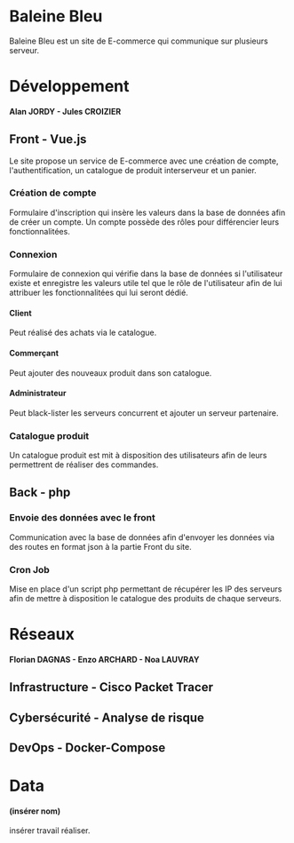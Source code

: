 # Baleine Bleu

Baleine Bleu est un site de E-commerce qui communique sur plusieurs serveur.



# Développement
#### Alan JORDY - Jules CROIZIER
## Front - Vue.js

Le site propose un service de E-commerce avec une création de compte, l'authentification, un catalogue de produit interserveur et un panier.

### Création de compte 
Formulaire d'inscription qui insère les valeurs dans la base de données afin de créer un compte. Un compte possède des rôles pour différencier leurs fonctionnalitées.

### Connexion 
Formulaire de connexion qui vérifie dans la base de données si l'utilisateur existe et enregistre les valeurs utile tel que le rôle de l'utilisateur afin de lui attribuer les fonctionnalitées qui lui seront dédié.

#### Client
Peut réalisé des achats via le catalogue.

#### Commerçant
Peut ajouter des nouveaux produit dans son catalogue.

#### Administrateur
Peut black-lister les serveurs concurrent et ajouter un serveur partenaire.

### Catalogue produit 
Un catalogue produit est mit à disposition des utilisateurs afin de leurs permettrent de réaliser des commandes.

## Back - php

### Envoie des données avec le front
Communication avec la base de données afin d'envoyer les données via des routes en format json à la partie Front du site.

### Cron Job
Mise en place d'un script php permettant de récupérer les IP des serveurs afin de mettre à disposition le catalogue des produits de chaque serveurs.

# Réseaux
#### Florian DAGNAS - Enzo ARCHARD - Noa LAUVRAY
## Infrastructure - Cisco Packet Tracer
## Cybersécurité - Analyse de risque
## DevOps - Docker-Compose

# Data
#### (insérer nom)
insérer travail réaliser.
